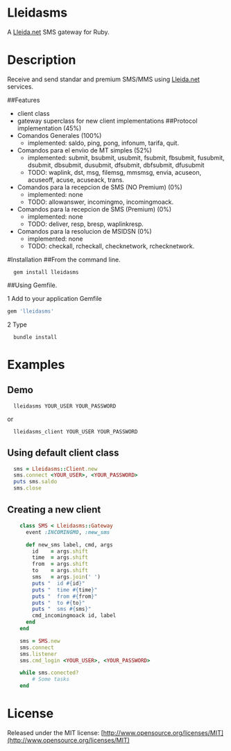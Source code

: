 ﻿# Lleidasms
A [Lleida.net](http://lleida.net/) SMS gateway for Ruby.

# Description
Receive and send standar and premium SMS/MMS using [Lleida.net](http://lleida.net/) services.

##Features
  - client class
  - gateway superclass for new client implementations
##Protocol implementation (45%)
  - Comandos Generales (100%)
  	* implemented: saldo, ping, pong, infonum, tarifa, quit.
  - Comandos para el envíıo de MT simples (52%)
  	* implemented: submit, bsubmit, usubmit, fsubmit, fbsubmit, fusubmit, dsubmit, dbsubmit, dusubmit, dfsubmit, dbfsubmit, dfusubmit
  	* TODO: waplink, dst, msg, filemsg, mmsmsg, envia, acuseon, acuseoff, acuse, acuseack, trans.
  - Comandos para la recepcion de SMS (NO Premium) (0%)
  	* implemented: none
  	* TODO: allowanswer, incomingmo, incomingmoack.
  - Comandos para la recepcion de SMS (Premium) (0%)
  	* implemented: none
  	* TODO: deliver, resp, bresp, waplinkresp.
  - Comandos para la resolucion de MSIDSN (0%)
  	* implemented: none
  	* TODO: checkall, rcheckall, checknetwork, rchecknetwork.

#Installation
##From the command line.

```shell
  gem install lleidasms
```

##Using Gemfile.

1 Add to your application Gemfile

```ruby
gem 'lleidasms'
```

2 Type

```shell
  bundle install
```

# Examples
## Demo
```shell
  lleidasms YOUR_USER YOUR_PASSWORD
```

or

```shell
  lleidasms_client YOUR_USER YOUR_PASSWORD
```

## Using default client class
```ruby
  sms = Lleidasms::Client.new
  sms.connect <YOUR_USER>, <YOUR_PASSWORD>
  puts sms.saldo
  sms.close
```

## Creating a new client
```ruby
	class SMS < Lleidasms::Gateway
	  event :INCOMINGMO, :new_sms

	  def new_sms label, cmd, args
	    id    = args.shift
	    time  = args.shift
	    from  = args.shift
	    to    = args.shift
	    sms   = args.join(' ')
	    puts "  id #{id}"
	    puts "  time #{time}"
	    puts "  from #{from}"
	    puts "  to #{to}"
	    puts "  sms #{sms}"
	    cmd_incomingmoack id, label
	  end
	end

	sms = SMS.new
	sms.connect
	sms.listener
	sms.cmd_login <YOUR_USER>, <YOUR_PASSWORD>

	while sms.conected?
		# Some tasks
	end
```

# License
Released under the MIT license: [http://www.opensource.org/licenses/MIT](http://www.opensource.org/licenses/MIT)
